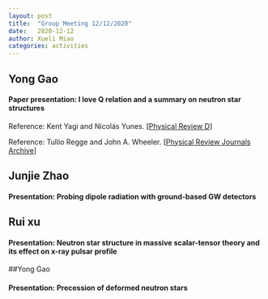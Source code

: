 ```yaml
---
layout: post
title:  "Group Meeting 12/12/2020"
date:   2020-12-12
author: Xueli Miao
categories: activities
---
```




## Yong Gao

#### Paper presentation: I love Q relation and a summary on neutron star structures

Reference: Kent Yagi and Nicolás Yunes. [[Physical Review D](https://journals.aps.org/prd/abstract/10.1103/PhysRevD.88.023009)]

Reference: Tullio Regge and John A. Wheeler. [[Physical Review Journals Archive](https://journals.aps.org/pr/abstract/10.1103/PhysRev.108.1063)]

## Junjie Zhao

#### Presentation: Probing dipole radiation with ground-based GW detectors

## Rui xu

#### Presentation: Neutron star structure in massive scalar-tensor theory and its effect on x-ray pulsar profile

##Yong Gao

#### Presentation: Precession of deformed neutron stars
